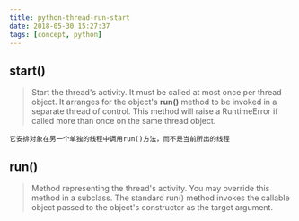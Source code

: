 ```yaml
---
title: python-thread-run-start
date: 2018-05-30 15:27:37
tags: [concept, python]
---
```


## start()

>	Start the thread's activity.
	It must be called at most once per thread object. It arranges for the object's **run()** method to be invoked in a separate thread of control.
	This method will raise a RuntimeError if called more than once on the same thread object.

	它安排对象在另一个单独的线程中调用run()方法，而不是当前所出的线程

## run()

>	Method representing the thread's activity.
	You may override this method in a subclass. The standard run() method invokes the callable object passed to the object's constructor as the target argument.